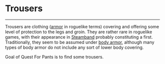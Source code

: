 # Trousers

---

Trousers are clothing ([armor](armor.md) in roguelike terms) covering and offering some level of protection to the legs and groin. They are rather rare in roguelike games, with their appearance in [Steamband](steamband.md) probably constituting a first. Traditionally, they seem to be assumed under [body armor](body_armor.md), although many types of body armor do not include any sort of lower body covering.

Goal of Quest For Pants is to find some trousers.
